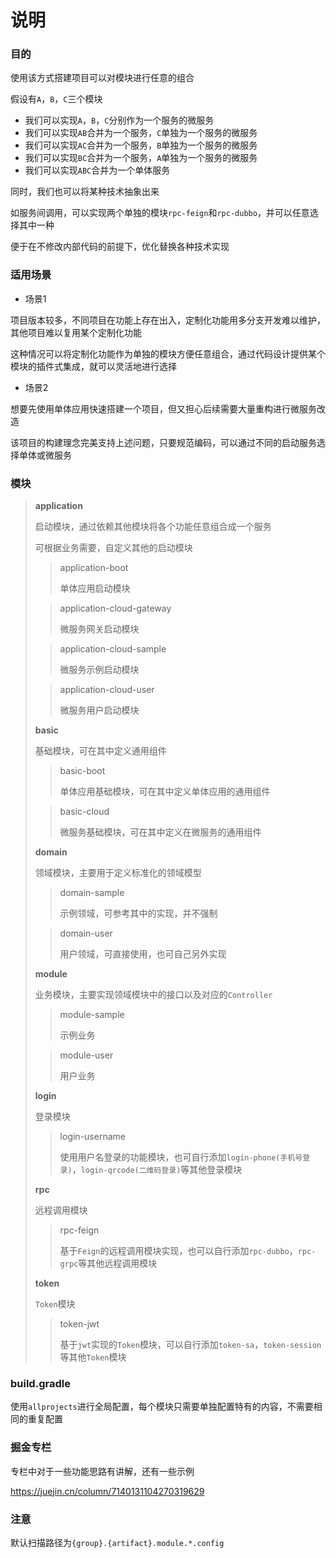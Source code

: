 # 说明

### 目的

使用该方式搭建项目可以对模块进行任意的组合

假设有`A`，`B`，`C`三个模块

- 我们可以实现`A`，`B`，`C`分别作为一个服务的微服务
- 我们可以实现`AB`合并为一个服务，`C`单独为一个服务的微服务
- 我们可以实现`AC`合并为一个服务，`B`单独为一个服务的微服务
- 我们可以实现`BC`合并为一个服务，`A`单独为一个服务的微服务
- 我们可以实现`ABC`合并为一个单体服务

同时，我们也可以将某种技术抽象出来

如服务间调用，可以实现两个单独的模块`rpc-feign`和`rpc-dubbo`，并可以任意选择其中一种

便于在不修改内部代码的前提下，优化替换各种技术实现

### 适用场景

- 场景1

项目版本较多，不同项目在功能上存在出入，定制化功能用多分支开发难以维护，其他项目难以复用某个定制化功能

这种情况可以将定制化功能作为单独的模块方便任意组合，通过代码设计提供某个模块的插件式集成，就可以灵活地进行选择

- 场景2

想要先使用单体应用快速搭建一个项目，但又担心后续需要大量重构进行微服务改造

该项目的构建理念完美支持上述问题，只要规范编码，可以通过不同的启动服务选择单体或微服务

### 模块

> **application**
>
> 启动模块，通过依赖其他模块将各个功能任意组合成一个服务
>
> 可根据业务需要，自定义其他的启动模块
>
>> application-boot
>>
>> 单体应用启动模块
>
>> application-cloud-gateway
>>
>> 微服务网关启动模块
>
>> application-cloud-sample
>>
>> 微服务示例启动模块
>
>> application-cloud-user
>>
>> 微服务用户启动模块
>
> **basic**
> 
> 基础模块，可在其中定义通用组件
>
>> basic-boot
>>
>> 单体应用基础模块，可在其中定义单体应用的通用组件
>
>> basic-cloud
>>
>> 微服务基础模块，可在其中定义在微服务的通用组件
>
> **domain**
>
> 领域模块，主要用于定义标准化的领域模型
>
>> domain-sample
>>
>> 示例领域，可参考其中的实现，并不强制
>
>> domain-user
>>
>> 用户领域，可直接使用，也可自己另外实现
>
> **module**
>
> 业务模块，主要实现领域模块中的接口以及对应的`Controller`
>
>> module-sample
>>
>> 示例业务
>
>> module-user
>>
>> 用户业务
>
> **login**
>
> 登录模块
>
>> login-username
>>
>> 使用用户名登录的功能模块，也可自行添加`login-phone(手机号登录)`，`login-qrcode(二维码登录)`等其他登录模块
>
> **rpc**
>
> 远程调用模块
>
>> rpc-feign
>>
>> 基于`Feign`的远程调用模块实现，也可以自行添加`rpc-dubbo`，`rpc-grpc`等其他远程调用模块
>
> **token**
>
> `Token`模块
>
>> token-jwt
>>
>> 基于`jwt`实现的`Token`模块，可以自行添加`token-sa`，`token-session`等其他`Token`模块

### build.gradle

使用`allprojects`进行全局配置，每个模块只需要单独配置特有的内容，不需要相同的重复配置

### 掘金专栏

专栏中对于一些功能思路有讲解，还有一些示例

https://juejin.cn/column/7140131104270319629

### 注意

默认扫描路径为`{group}.{artifact}.module.*.config`
